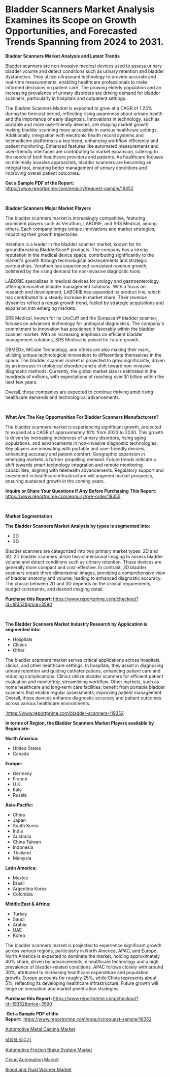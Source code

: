 <p><h1>Bladder Scanners Market Analysis Examines its Scope on Growth Opportunities, and Forecasted Trends Spanning from 2024 to 2031.</h1></p><p><strong>Bladder Scanners Market Analysis and Latest Trends</strong></p>
<p><p>Bladder scanners are non-invasive medical devices used to assess urinary bladder volume and detect conditions such as urinary retention and bladder dysfunction. They utilize ultrasound technology to provide accurate and real-time measurements, enabling healthcare professionals to make informed decisions on patient care. The growing elderly population and an increasing prevalence of urinary disorders are driving demand for bladder scanners, particularly in hospitals and outpatient settings.</p><p>The Bladder Scanners Market is expected to grow at a CAGR of 1.25% during the forecast period, reflecting rising awareness about urinary health and the importance of early diagnosis. Innovations in technology, such as portable and more user-friendly devices, are shaping market growth, making bladder scanning more accessible in various healthcare settings. Additionally, integration with electronic health record systems and telemedicine platforms is a key trend, enhancing workflow efficiency and patient monitoring. Enhanced features like automated measurements and user-friendly interfaces are contributing to market expansion, catering to the needs of both healthcare providers and patients. As healthcare focuses on minimally invasive approaches, bladder scanners are becoming an integral tool, ensuring better management of urinary conditions and improving overall patient outcomes.</p></p>
<p><strong>Get a Sample PDF of the Report:&nbsp;</strong> <a href="https://www.reportprime.com/enquiry/request-sample/19352?utm_campaign=1103&utm_medium=2&utm_source=Github&utm_content=ia&utm_term=23112024&utm_id=bladder-scanners">https://www.reportprime.com/enquiry/request-sample/19352</a></p>
<p>&nbsp;</p>
<p><strong>Bladder Scanners Major Market Players</strong></p>
<p><p>The bladder scanners market is increasingly competitive, featuring prominent players such as Verathon, LABORIE, and SRS Medical, among others. Each company brings unique innovations and market strategies, impacting their growth trajectories.</p><p>Verathon is a leader in the bladder scanner market, known for its groundbreaking BladderScan® products. The company has a strong reputation in the medical device space, contributing significantly to the market's growth through technological advancements and strategic partnerships. Verathon has experienced consistent revenue growth, bolstered by the rising demand for non-invasive diagnostic tools.</p><p>LABORIE specializes in medical devices for urology and gastroenterology, offering innovative bladder management solutions. With a focus on research and development, LABORIE has expanded its product line, which has contributed to a steady increase in market share. Their revenue dynamics reflect a robust growth trend, fueled by strategic acquisitions and expansion into emerging markets.</p><p>SRS Medical, known for its UroCuff and the Sonascan® bladder scanner, focuses on advanced technology for urological diagnostics. The company's commitment to innovation has positioned it favorably within the bladder scanner market. With an increasing emphasis on efficient bladder management solutions, SRS Medical is poised for future growth.</p><p>DBMEDx, MCube Technology, and others are also making their mark, utilizing unique technological innovations to differentiate themselves in the space. The bladder scanner market is projected to grow significantly, driven by an increase in urological disorders and a shift toward non-invasive diagnostic methods. Currently, the global market size is estimated in the hundreds of millions, with expectations of reaching over $1 billion within the next few years.</p><p>Overall, these companies are expected to continue thriving amid rising healthcare demands and technological advancements.</p></p>
<p>&nbsp;</p>
<p><strong>What Are The Key Opportunities For Bladder Scanners Manufacturers?</strong></p>
<p><p>The bladder scanners market is experiencing significant growth, projected to expand at a CAGR of approximately 10% from 2023 to 2030. This growth is driven by increasing incidences of urinary disorders, rising aging populations, and advancements in non-invasive diagnostic technologies. Key players are innovating with portable and user-friendly devices, enhancing accuracy and patient comfort. Geographic expansion in emerging markets is further propelling demand. Future trends indicate a shift towards smart technology integration and remote monitoring capabilities, aligning with telehealth advancements. Regulatory support and investment in healthcare infrastructure will augment market prospects, ensuring sustained growth in the coming years.</p></p>
<p><strong>Inquire or Share Your Questions If Any Before Purchasing This Report:</strong> <a href="https://www.reportprime.com/enquiry/pre-order/19352?utm_campaign=1103&utm_medium=2&utm_source=Github&utm_content=ia&utm_term=23112024&utm_id=bladder-scanners">https://www.reportprime.com/enquiry/pre-order/19352</a></p>
<p>&nbsp;</p>
<p><strong>Market Segmentation</strong></p>
<p><strong>The Bladder Scanners Market Analysis by types is segmented into:</strong></p>
<p><ul><li>2D</li><li>3D</li></ul></p>
<p><p>Bladder scanners are categorized into two primary market types: 2D and 3D. 2D bladder scanners utilize two-dimensional imaging to assess bladder volume and detect conditions such as urinary retention. These devices are generally more compact and cost-effective. In contrast, 3D bladder scanners create three-dimensional images, providing a comprehensive view of bladder anatomy and volume, leading to enhanced diagnostic accuracy. The choice between 2D and 3D depends on the clinical requirements, budget constraints, and desired imaging detail.</p></p>
<p><strong>Purchase this Report:&nbsp;</strong><a href="https://www.reportprime.com/checkout?id=19352&price=3590&utm_campaign=1103&utm_medium=2&utm_source=Github&utm_content=ia&utm_term=23112024&utm_id=bladder-scanners">https://www.reportprime.com/checkout?id=19352&price=3590</a></p>
<p>&nbsp;</p>
<p><strong>The Bladder Scanners Market Industry Research by Application is segmented into:</strong></p>
<p><ul><li>Hospitals</li><li>Clinics</li><li>Other</li></ul></p>
<p><p>The bladder scanners market serves critical applications across hospitals, clinics, and other healthcare settings. In hospitals, they assist in diagnosing urinary retention and guiding catheterizations, enhancing patient care and reducing complications. Clinics utilize bladder scanners for efficient patient evaluation and monitoring, streamlining workflow. Other markets, such as home healthcare and long-term care facilities, benefit from portable bladder scanners that enable regular assessments, improving patient management. Overall, these devices enhance diagnostic accuracy and patient outcomes across various healthcare environments.</p></p>
<p><a href="https://www.reportprime.com/bladder-scanners-r19352?utm_campaign=1103&utm_medium=2&utm_source=Github&utm_content=ia&utm_term=23112024&utm_id=bladder-scanners">&nbsp;https://www.reportprime.com/bladder-scanners-r19352</a></p>
<p><strong>In terms of Region, the Bladder Scanners Market Players available by Region are:</strong></p>
<p>
    <p> <strong> North America: </strong>
        <ul>
            <li>United States</li>
            <li>Canada</li>
        </ul>
        </p> 
    <p> <strong> Europe: </strong>
        <ul>
            <li>Germany</li>
            <li>France</li>
            <li>U.K.</li>
            <li>Italy</li>
            <li>Russia</li>
        </ul>
        </p> 
    <p> <strong> Asia-Pacific: </strong>
        <ul>
            <li>China</li>
            <li>Japan</li>
            <li>South Korea</li>
            <li>India</li>
            <li>Australia</li>
            <li>China Taiwan</li>
            <li>Indonesia</li>
            <li>Thailand</li>
            <li>Malaysia</li>
        </ul>
        </p> 
    <p> <strong> Latin America: </strong>
        <ul>
            <li>Mexico</li>
            <li>Brazil</li>
            <li>Argentina Korea</li>
            <li>Colombia</li>
        </ul>
        </p> 
    <p> <strong> Middle East & Africa: </strong>
        <ul>
            <li>Turkey</li>
            <li>Saudi</li>
            <li>Arabia</li>
            <li>UAE</li>
            <li>Korea</li>
        </ul>
    </p>
    </p>
<p><p>The bladder scanners market is projected to experience significant growth across various regions, particularly in North America, APAC, and Europe. North America is expected to dominate the market, holding approximately 40% share, driven by advancements in healthcare technology and a high prevalence of bladder-related conditions. APAC follows closely with around 30%, attributed to increasing healthcare expenditure and population growth. Europe accounts for roughly 25%, while China represents about 5%, reflecting its developing healthcare infrastructure. Future growth will hinge on innovation and market penetration strategies.</p></p>
<p><strong>Purchase this Report: </strong><a href="https://www.reportprime.com/checkout?id=19352&price=3590&utm_campaign=1103&utm_medium=2&utm_source=Github&utm_content=ia&utm_term=23112024&utm_id=bladder-scanners">https://www.reportprime.com/checkout?id=19352&price=3590</a></p>
<p>&nbsp;<strong>Get a Sample PDF of the Report:&nbsp;&nbsp;</strong><a href="https://www.reportprime.com/enquiry/request-sample/19352?utm_campaign=1103&utm_medium=2&utm_source=Github&utm_content=ia&utm_term=23112024&utm_id=bladder-scanners">https://www.reportprime.com/enquiry/request-sample/19352</a></p>
<p><strong></strong></p>
<p><p><a href="https://www.linkedin.com/pulse/comprehensive-analysis-global-automotive-metal-casting-market-6nrnc?utm_campaign=1103&utm_medium=2&utm_source=Github&utm_content=ia&utm_term=23112024&utm_id=bladder-scanners">Automotive Metal Casting Market</a></p><p><a href="https://github.com/sougarounis/Market-Research-Report-List-6/blob/main/232606525021.md?utm_campaign=1103&utm_medium=2&utm_source=Github&utm_content=ia&utm_term=23112024&utm_id=bladder-scanners">상업용 정수기</a></p><p><a href="https://www.linkedin.com/pulse/automotive-friction-brake-system-market-analysis-historical-kwdzc?utm_campaign=1103&utm_medium=2&utm_source=Github&utm_content=ia&utm_term=23112024&utm_id=bladder-scanners">Automotive Friction Brake System Market</a></p><p><a href="https://issuu.com/reportprime-2/docs/cloud-automation-market-size-2030.p_dc3e3b97dfc349?utm_campaign=1103&utm_medium=2&utm_source=Github&utm_content=ia&utm_term=23112024&utm_id=bladder-scanners">Cloud Automation Market</a></p><p><a href="https://github.com/gdfhhhj/Market-Research-Report-List-6/blob/main/blood-and-fluid-warmer-market.md?utm_campaign=1103&utm_medium=2&utm_source=Github&utm_content=ia&utm_term=23112024&utm_id=bladder-scanners">Blood and Fluid Warmer Market</a></p></p>